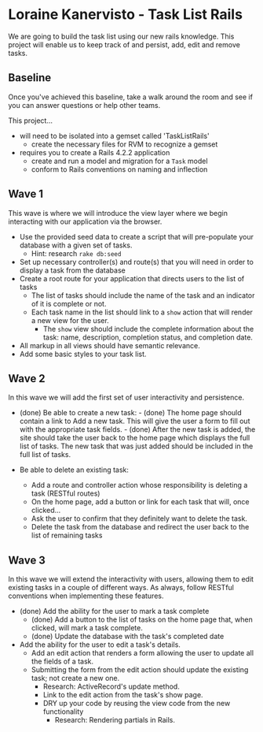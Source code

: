 # Loraine Kanervisto - Task List Rails

We are going to build the task list using our new rails knowledge. This project will enable us to keep track of and persist, add, edit and remove tasks.

## Baseline
Once you've achieved this baseline, take a walk around the room and see if you can answer questions or help other teams.

This project...

- will need to be isolated into a gemset called 'TaskListRails'
  - create the necessary files for RVM to recognize a gemset
- requires you to create a Rails 4.2.2 application
  - create and run a model and migration for a `Task` model
  - conform to Rails conventions on naming and inflection

## Wave 1
This wave is where we will introduce the view layer where we begin interacting with our application via the browser.

  - Use the provided seed data to create a script that will pre-populate your database with a given set of tasks.
    - Hint: research `rake db:seed`
  - Set up necessary controller(s) and route(s) that you will need in order to display a task from the database
  - Create a root route for your application that directs users to the list of tasks
    - The list of tasks should include the name of the task and an indicator of it is complete or not.
    - Each task name in the list should link to a `show` action that will render a new view for the user.
      - The `show` view should include the complete information about the task: name, description, completion status, and completion date.
  - All markup in all views should have semantic relevance.
  - Add some basic styles to your task list.


## Wave 2

In this wave we will add the first set of user interactivity and persistence.

  -  (done) Be able to create a new task:
    - (done) The home page should contain a link to Add a new task. This will give the user a form to fill out with the appropriate task fields.
    - (done) After the new task is added, the site should take the user back to the home page which displays the full list of tasks. The new task that was just added should be included in the full list of tasks.

  - Be able to delete an existing task:
    - Add a route and controller action whose responsibility is deleting a task (RESTful routes)
    - On the home page, add a button or link for each task that will, once clicked...
    - Ask the user to confirm that they definitely want to delete the task.
    - Delete the task from the database and redirect the user back to the list of remaining tasks

## Wave 3

In this wave we will extend the interactivity with users, allowing them to edit existing tasks in a couple of different ways. As always, follow RESTful conventions when implementing these features.

- (done) Add the ability for the user to mark a task complete
  - (done) Add a button to the list of tasks on the home page that, when clicked, will mark a task   complete.
  - (done) Update the database with the task's completed date
- Add the ability for the user to edit a task's details.
  - Add an edit action that renders a form allowing the user to update all the fields of a  task.
  - Submitting the form from the edit action should update the existing task; not create a new one.
    - Research: ActiveRecord's update method.
    - Link to the edit action from the task's show page.
    - DRY up your code by reusing the view code from the new functionality
      - Research: Rendering partials in Rails.
